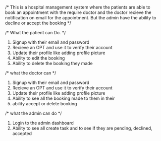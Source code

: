 /* This is a hospital management system where the patients are able to book an appointment with the require doctor and the doctor recieve the notification on email for the appointment. But the admin have the ability to decline or accept the booking */

/* What the patient can Do. */
1. Signup with their email and password
2. Recieve an OPT and use it to verify their account
3. Update their profile like adding profile picture
4. Ability to edit the booking
5. Ability to delete the booking they made 

/* what the doctor can */
1. Signup with their email and password 
2. Recieve an OPT and use it to verify their account 
3. Update their profile like adding profile picture 
4. Ability to see all the booking made to them in their 
5. ability accept or delete booking

/* what the admin can do */
1. Login to the admin dashboard
2. Ability to see all create task and to see if they are pending, declined, accepted